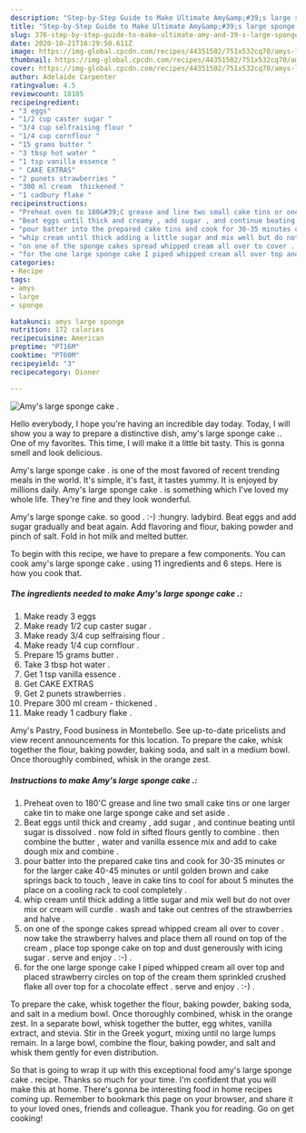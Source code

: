 ```yaml
---
description: "Step-by-Step Guide to Make Ultimate Amy&amp;#39;s large sponge cake ."
title: "Step-by-Step Guide to Make Ultimate Amy&amp;#39;s large sponge cake ."
slug: 376-step-by-step-guide-to-make-ultimate-amy-and-39-s-large-sponge-cake
date: 2020-10-21T16:29:50.611Z
image: https://img-global.cpcdn.com/recipes/44351502/751x532cq70/amys-large-sponge-cake-recipe-main-photo.jpg
thumbnail: https://img-global.cpcdn.com/recipes/44351502/751x532cq70/amys-large-sponge-cake-recipe-main-photo.jpg
cover: https://img-global.cpcdn.com/recipes/44351502/751x532cq70/amys-large-sponge-cake-recipe-main-photo.jpg
author: Adelaide Carpenter
ratingvalue: 4.5
reviewcount: 18105
recipeingredient:
- "3 eggs"
- "1/2 cup caster sugar "
- "3/4 cup selfraising flour "
- "1/4 cup cornflour "
- "15 grams butter "
- "3 tbsp hot water "
- "1 tsp vanilla essence "
- " CAKE EXTRAS"
- "2 punets strawberries "
- "300 ml cream  thickened "
- "1 cadbury flake "
recipeinstructions:
- "Preheat oven to 180&#39;C grease and line two small cake tins or one larger cake tin to make one large sponge cake and set aside ."
- "Beat eggs until thick and creamy , add sugar , and continue beating until sugar is dissolved . now fold in sifted flours gently to combine . then combine the butter , water and vanilla essence mix and add to cake dough mix and combine ."
- "pour batter into the prepared cake tins and cook for 30-35 minutes or for the larger cake 40-45 minutes or until golden brown and cake springs back to touch , leave in cake tins to cool for about 5 minutes the place on a cooling rack to cool completely ."
- "whip cream until thick adding a little sugar and mix well but do not over mix or cream will curdle . wash and take out centres of the strawberries and halve ."
- "on one of the sponge cakes spread whipped cream all over to cover . now take the strawberry halves and place them all round on top of the cream , place top sponge cake on top and dust generously with icing sugar . serve and enjoy . :-) ."
- "for the one large sponge cake I piped whipped cream all over top and placed strawberry circles on top of the cream them sprinkled crushed flake all over top for a chocolate effect . serve and enjoy . :-) ."
categories:
- Recipe
tags:
- amys
- large
- sponge

katakunci: amys large sponge 
nutrition: 172 calories
recipecuisine: American
preptime: "PT16M"
cooktime: "PT60M"
recipeyield: "3"
recipecategory: Dinner

---
```



![Amy&#39;s large sponge cake .](https://img-global.cpcdn.com/recipes/44351502/751x532cq70/amys-large-sponge-cake-recipe-main-photo.jpg)

Hello everybody, I hope you're having an incredible day today. Today, I will show you a way to prepare a distinctive dish, amy&#39;s large sponge cake .. One of my favorites. This time, I will make it a little bit tasty. This is gonna smell and look delicious.

Amy&#39;s large sponge cake . is one of the most favored of recent trending meals in the world. It's simple, it's fast, it tastes yummy. It is enjoyed by millions daily. Amy&#39;s large sponge cake . is something which I've loved my whole life. They're fine and they look wonderful.

Amy&#39;s large sponge cake. so good . :-) :hungry. ladybird. Beat eggs and add sugar gradually and beat again. Add flavoring and flour, baking powder and pinch of salt. Fold in hot milk and melted butter.


To begin with this recipe, we have to prepare a few components. You can cook amy&#39;s large sponge cake . using 11 ingredients and 6 steps. Here is how you cook that.

<!--inarticleads1-->

##### The ingredients needed to make Amy&#39;s large sponge cake .:

1. Make ready 3 eggs
1. Make ready 1/2 cup caster sugar .
1. Make ready 3/4 cup selfraising flour .
1. Make ready 1/4 cup cornflour .
1. Prepare 15 grams butter .
1. Take 3 tbsp hot water .
1. Get 1 tsp vanilla essence .
1. Get  CAKE EXTRAS
1. Get 2 punets strawberries .
1. Prepare 300 ml cream - thickened .
1. Make ready 1 cadbury flake .


Amy&#39;s Pastry, Food business in Montebello. See up-to-date pricelists and view recent announcements for this location. To prepare the cake, whisk together the flour, baking powder, baking soda, and salt in a medium bowl. Once thoroughly combined, whisk in the orange zest. 

<!--inarticleads2-->

##### Instructions to make Amy&#39;s large sponge cake .:

1. Preheat oven to 180&#39;C grease and line two small cake tins or one larger cake tin to make one large sponge cake and set aside .
1. Beat eggs until thick and creamy , add sugar , and continue beating until sugar is dissolved . now fold in sifted flours gently to combine . then combine the butter , water and vanilla essence mix and add to cake dough mix and combine .
1. pour batter into the prepared cake tins and cook for 30-35 minutes or for the larger cake 40-45 minutes or until golden brown and cake springs back to touch , leave in cake tins to cool for about 5 minutes the place on a cooling rack to cool completely .
1. whip cream until thick adding a little sugar and mix well but do not over mix or cream will curdle . wash and take out centres of the strawberries and halve .
1. on one of the sponge cakes spread whipped cream all over to cover . now take the strawberry halves and place them all round on top of the cream , place top sponge cake on top and dust generously with icing sugar . serve and enjoy . :-) .
1. for the one large sponge cake I piped whipped cream all over top and placed strawberry circles on top of the cream them sprinkled crushed flake all over top for a chocolate effect . serve and enjoy . :-) .


To prepare the cake, whisk together the flour, baking powder, baking soda, and salt in a medium bowl. Once thoroughly combined, whisk in the orange zest. In a separate bowl, whisk together the butter, egg whites, vanilla extract, and stevia. Stir in the Greek yogurt, mixing until no large lumps remain. In a large bowl, combine the flour, baking powder, and salt and whisk them gently for even distribution. 

So that is going to wrap it up with this exceptional food amy&#39;s large sponge cake . recipe. Thanks so much for your time. I'm confident that you will make this at home. There's gonna be interesting food in home recipes coming up. Remember to bookmark this page on your browser, and share it to your loved ones, friends and colleague. Thank you for reading. Go on get cooking!
